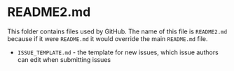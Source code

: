 # README2.md #

This folder contains files used by GitHub.
The name of this file is `README2.md` because if it were `README.md` it would override the main `README.md` file.

* `ISSUE_TEMPLATE.md` - the template for new issues, which issue authors can edit when submitting issues
